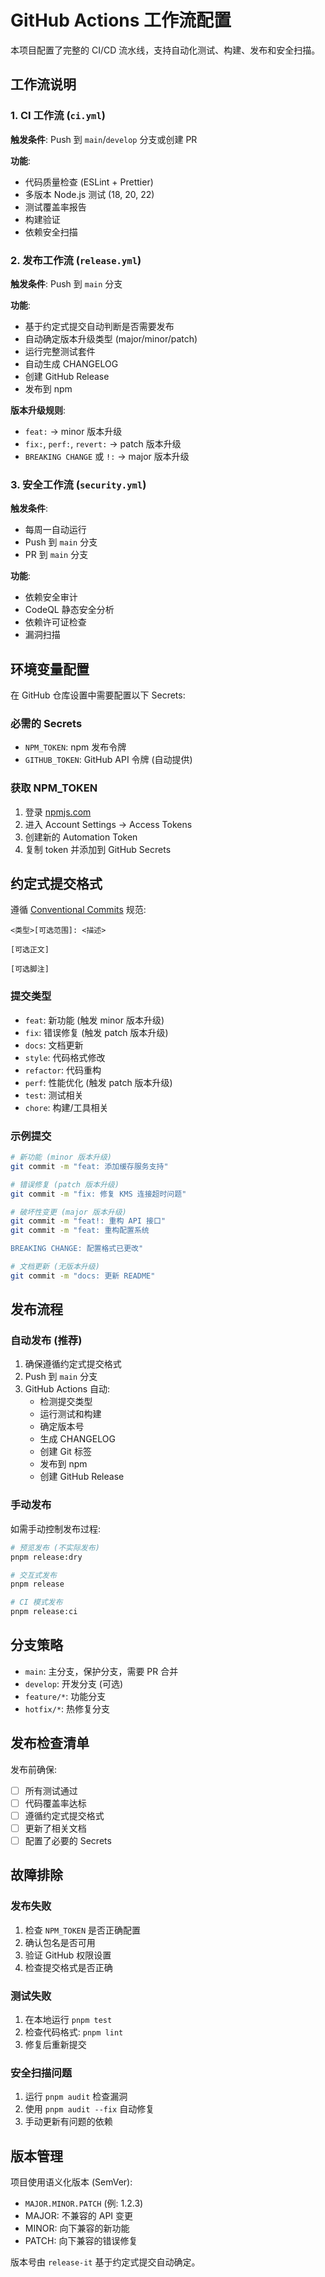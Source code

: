 # GitHub Actions 工作流配置

本项目配置了完整的 CI/CD 流水线，支持自动化测试、构建、发布和安全扫描。

## 工作流说明

### 1. CI 工作流 (`ci.yml`)

**触发条件**: Push 到 `main`/`develop` 分支或创建 PR

**功能**:

- 代码质量检查 (ESLint + Prettier)
- 多版本 Node.js 测试 (18, 20, 22)
- 测试覆盖率报告
- 构建验证
- 依赖安全扫描

### 2. 发布工作流 (`release.yml`)

**触发条件**: Push 到 `main` 分支

**功能**:

- 基于约定式提交自动判断是否需要发布
- 自动确定版本升级类型 (major/minor/patch)
- 运行完整测试套件
- 自动生成 CHANGELOG
- 创建 GitHub Release
- 发布到 npm

**版本升级规则**:

- `feat:` → minor 版本升级
- `fix:`, `perf:`, `revert:` → patch 版本升级
- `BREAKING CHANGE` 或 `!:` → major 版本升级

### 3. 安全工作流 (`security.yml`)

**触发条件**:

- 每周一自动运行
- Push 到 `main` 分支
- PR 到 `main` 分支

**功能**:

- 依赖安全审计
- CodeQL 静态安全分析
- 依赖许可证检查
- 漏洞扫描

## 环境变量配置

在 GitHub 仓库设置中需要配置以下 Secrets:

### 必需的 Secrets

- `NPM_TOKEN`: npm 发布令牌
- `GITHUB_TOKEN`: GitHub API 令牌 (自动提供)

### 获取 NPM_TOKEN

1. 登录 [npmjs.com](https://www.npmjs.com)
2. 进入 Account Settings → Access Tokens
3. 创建新的 Automation Token
4. 复制 token 并添加到 GitHub Secrets

## 约定式提交格式

遵循 [Conventional Commits](https://www.conventionalcommits.org/) 规范:

```text
<类型>[可选范围]: <描述>

[可选正文]

[可选脚注]
```

### 提交类型

- `feat`: 新功能 (触发 minor 版本升级)
- `fix`: 错误修复 (触发 patch 版本升级)
- `docs`: 文档更新
- `style`: 代码格式修改
- `refactor`: 代码重构
- `perf`: 性能优化 (触发 patch 版本升级)
- `test`: 测试相关
- `chore`: 构建/工具相关

### 示例提交

```bash
# 新功能 (minor 版本升级)
git commit -m "feat: 添加缓存服务支持"

# 错误修复 (patch 版本升级)
git commit -m "fix: 修复 KMS 连接超时问题"

# 破坏性变更 (major 版本升级)
git commit -m "feat!: 重构 API 接口"
git commit -m "feat: 重构配置系统

BREAKING CHANGE: 配置格式已更改"

# 文档更新 (无版本升级)
git commit -m "docs: 更新 README"
```

## 发布流程

### 自动发布 (推荐)

1. 确保遵循约定式提交格式
2. Push 到 `main` 分支
3. GitHub Actions 自动:
   - 检测提交类型
   - 运行测试和构建
   - 确定版本号
   - 生成 CHANGELOG
   - 创建 Git 标签
   - 发布到 npm
   - 创建 GitHub Release

### 手动发布

如需手动控制发布过程:

```bash
# 预览发布 (不实际发布)
pnpm release:dry

# 交互式发布
pnpm release

# CI 模式发布
pnpm release:ci
```

## 分支策略

- `main`: 主分支，保护分支，需要 PR 合并
- `develop`: 开发分支 (可选)
- `feature/*`: 功能分支
- `hotfix/*`: 热修复分支

## 发布检查清单

发布前确保:

- [ ] 所有测试通过
- [ ] 代码覆盖率达标
- [ ] 遵循约定式提交格式
- [ ] 更新了相关文档
- [ ] 配置了必要的 Secrets

## 故障排除

### 发布失败

1. 检查 `NPM_TOKEN` 是否正确配置
2. 确认包名是否可用
3. 验证 GitHub 权限设置
4. 检查提交格式是否正确

### 测试失败

1. 在本地运行 `pnpm test`
2. 检查代码格式: `pnpm lint`
3. 修复后重新提交

### 安全扫描问题

1. 运行 `pnpm audit` 检查漏洞
2. 使用 `pnpm audit --fix` 自动修复
3. 手动更新有问题的依赖

## 版本管理

项目使用语义化版本 (SemVer):

- `MAJOR.MINOR.PATCH` (例: 1.2.3)
- MAJOR: 不兼容的 API 变更
- MINOR: 向下兼容的新功能
- PATCH: 向下兼容的错误修复

版本号由 `release-it` 基于约定式提交自动确定。

